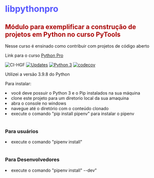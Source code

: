<h1 style="color:#55F">libpythonpro</h1>

<h2 style="color:#A00">Módulo para exemplificar a construção de projetos em Python no curso PyTools
</h2>

Nesse curso é ensinado como contribuir com projetos de código aberto

Link para o curso [Python Pro](https://plataforma.dev.pro.br/)

![CI-HGF](https://github.com/hgf777-br/libpythonpro/actions/workflows/CI-HGF.yml/badge.svg)
[![Updates](https://pyup.io/repos/github/hgf777-br/libpythonpro/shield.svg)](https://pyup.io/repos/github/hgf777-br/libpythonpro/)
[![Python 3](https://pyup.io/repos/github/hgf777-br/libpythonpro/python-3-shield.svg)](https://pyup.io/repos/github/hgf777-br/libpythonpro/)
[![codecov](https://codecov.io/gh/hgf777-br/libpythonpro/branch/master/graph/badge.svg?token=4XTT0RI5SW)](https://codecov.io/gh/hgf777-br/libpythonpro)

Utilizei a versão 3.9.8 do Python

Para instalar:

<li>você deve possuir o Python 3 e o Pip instalados na sua máquina</li>
<li>clone este projeto para um diretorio local da sua amaquina</li>
<li>abra o console no windows</li>
<li>navegue até o diretório com o conteúdo clonado</li>
<li>execute o comando "pip install pipenv" para instalar o pipenv</li>
<BR>
<h3>Para usuários</h3>
<li>execute o comando "pipenv install"</li>
<BR>
<h3>Para Desenvolvedores</h3>
<li>execute o comando "pipenv install" --dev"</li>
